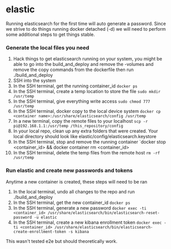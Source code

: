 # elastic

Running elasticsearch for the first time will auto generate a password.  Since we strive to do things running docker detached (-d) we will need to perform some additional steps to get things stable.

### Generate the local files you need
1. Hack things to get elasticsearch running on your system, you might be able to go into the build_and_deploy and remove the -volumes and remove the copy commands from the dockerfile then run ./build_and_deploy
1. SSH into the system
1. In the SSH terminal, get the running container_id `docker ps`
1. In the SSH terminal, create a temp location to store the file `sudo mkdir /usr/temp`
1. In the SSH terminal, give everything write access `sudo chmod 777 /usr/temp`
1. In the SSH terminal, docker copy to the local device system `docker cp <container name>:/usr/share/elasticsearch/config /usr/temp`
1. In a new terminal, copy the remote files to your localhost `scp -r pi@192.168.1.1:/usr/temp /this_repository/config`
1. In your local repo, clean up any extra folders that were created.  Your local directory should look like elastic/config/elasticsearch.keystore
1. In the SSH terminal, stop and remove the running container `docker stop <container_id> && docker container rm <container_id>
1. In the SSH terminal, delete the temp files from the remote host `rm -rf /usr/temp`

### Run elastic and create new passwords and tokens
Anytime a new container is created, these steps will need to be ran
1. In the local terminal, undo all changes to the repo and run ./build_and_deploy
1. In the SSH terminal, get the new container_id `docker ps`
1. In the SSH terminal, generate a new password `docker exec -ti <container_id> /usr/share/elasticsearch/bin/elasticsearch-reset-password -u elastic`
1. In the SSH terminal, create a new kibana enrollment token `docker exec -ti <container_id> /usr/share/elasticsearch/bin/elasticsearch-create-enrollment-token -s kibana`

This wasn't tested e2e but should theoretically work.